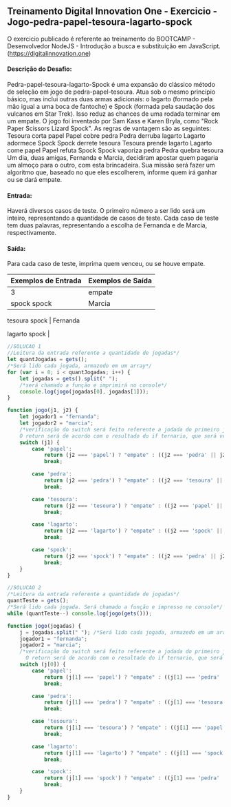 ## Treinamento Digital Innovation One - Exercicio - Jogo-pedra-papel-tesoura-lagarto-spock

O exercicio publicado é referente ao treinamento do BOOTCAMP - Desenvolvedor NodeJS -  Introdução a busca e substituição em JavaScript.
(https://digitalinnovation.one)

#### Descrição do Desafio:

Pedra-papel-tesoura-lagarto-Spock é uma expansão do clássico método de seleção em jogo de pedra-papel-tesoura. Atua sob o mesmo princípio básico, mas inclui outras duas armas adicionais: o lagarto (formado pela mão igual a uma boca de fantoche) e Spock (formada pela saudação dos vulcanos em Star Trek). Isso reduz as chances de uma rodada terminar em um empate. O jogo foi inventado por Sam Kass e Karen Bryla, como "Rock Paper Scissors Lizard Spock". As regras de vantagem são as seguintes:
Tesoura corta papel
Papel cobre pedra
Pedra derruba lagarto
Lagarto adormece Spock
Spock derrete tesoura
Tesoura prende lagarto
Lagarto come papel
Papel refuta Spock
Spock vaporiza pedra
Pedra quebra tesoura
Um dia, duas amigas, Fernanda e Marcia, decidiram apostar quem pagaria um almoço para o outro, com esta brincadeira. Sua missão será fazer um algoritmo que, baseado no que eles escolherem, informe quem irá ganhar ou se dará empate.


#### Entrada:

Haverá diversos casos de teste. O primeiro número a ser lido será um inteiro, representando a quantidade de casos de teste. Cada caso de teste tem duas palavras, representando a escolha de Fernanda e de Marcia, respectivamente.

#### Saída:

Para cada caso de teste, imprima quem venceu, ou se houve empate.

Exemplos de Entrada  | Exemplos de Saída
------------- | -------------
3 | empate
spock spock | Marcia

tesoura spock | Fernanda

lagarto spock |


```javascript
//SOLUCAO 1
//Leitura da entrada referente a quantidade de jogadas*/
let quantJogadas = gets();
/*Será lido cada jogada, armazedo em um array*/
for (var i = 0; i < quantJogadas; i++) {
    let jogadas = gets().split(" ");
    /*será chamado a função e imprimirá no console*/
    console.log(jogo(jogadas[0], jogadas[1]));
}

function jogo(j1, j2) {
    let jogador1 = "fernanda";
    let jogador2 = "marcia";
    /*verificação do switch será feito referente a jodada do primeiro jogador.
    O return será de acordo com o resultado do if ternario, que será verificado de acordo com a jodada do segundo jogador*/
    switch (j1) {
        case 'papel':
            return (j2 === 'papel') ? "empate" : ((j2 === 'pedra' || j2 === 'spock') ? jogador1 : jogador2);
            break;

        case 'pedra':
            return (j2 === 'pedra') ? "empate" : ((j2 === 'tesoura' || j2 === 'lagarto') ? jogador1 : jogador2);
            break;

        case 'tesoura':
            return (j2 === 'tesoura') ? "empate" : ((j2 === 'papel' || j2 === 'lagarto') ? jogador1 : jogador2);
            break;

        case 'lagarto':
            return (j2 === 'lagarto') ? "empate" : ((j2 === 'spock' || j2 === 'papel') ? jogador1 : jogador2);
            break;

        case 'spock':
            return (j2 === 'spock') ? "empate" : ((j2 === 'pedra' || j2 === 'tesoura') ? jogador1 : jogador2);
            break;
    }
}

//SOLUCAO 2
/*Leitura da entrada referente a quantidade de jogadas*/
quantTeste = gets();
/*Será lido cada jogada. Será chamado a função e impresso no console*/
while (quantTeste--) console.log(jogo(gets()));

function jogo(jogadas) {
    j = jogadas.split(" "); /*Será lido cada jogada, armazedo em um array*/
    jogador1 = "fernanda";
    jogador2 = "marcia";
    /*verificação do switch será feito referente a jodada do primeiro jogador.
      O return será de acordo com o resultado do if ternario, que será verificado de acordo com a jodada do segundo jogador*/
    switch (j[0]) {
        case 'papel':
            return (j[1] === 'papel') ? "empate" : ((j[1] === 'pedra' || j[1] === 'spock') ? jogador1 : jogador2);
            break;

        case 'pedra':
            return (j[1] === 'pedra') ? "empate" : ((j[1] === 'tesoura' || j[1] === 'lagarto') ? jogador1 : jogador2);
            break;

        case 'tesoura':
            return (j[1] === 'tesoura') ? "empate" : ((j[1] === 'papel' || j[1] === 'lagarto') ? jogador1 : jogador2);
            break;

        case 'lagarto':
            return (j[1] === 'lagarto') ? "empate" : ((j[1] === 'spock' || j[1] === 'papel') ? jogador1 : jogador2);
            break;

        case 'spock':
            return (j[1] === 'spock') ? "empate" : ((j[1] === 'pedra' || j[1] === 'tesoura') ? jogador1 : jogador2);
            break;
    }
}
```
